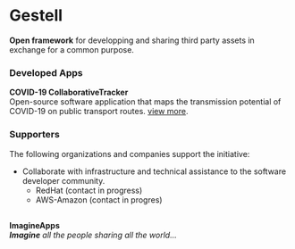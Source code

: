 # Gestell
**Open framework** for developping and sharing third party assets in exchange for a common purpose. <br>

### Developed Apps 
**COVID-19 CollaborativeTracker**  <br> 
Open-source software application that maps the transmission potential of COVID-19 on public transport routes. [view more](https://github.com/imagine-apps/COVID-19/wiki). 

### Supporters 
The following organizations and companies support the initiative: <br>
   - Collaborate with infrastructure and technical assistance to the software developer community.
      - RedHat (contact in progress)
      - AWS-Amazon (contact in progres)

##

**ImagineApps** <br>
***Imagine** all the people sharing all the world...* <br>

